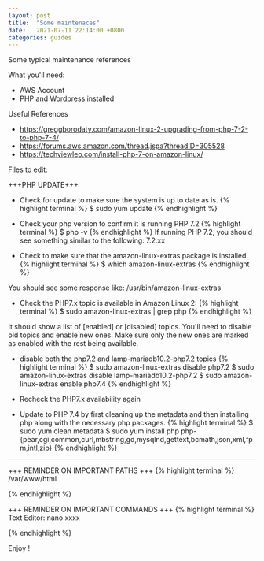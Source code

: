 ```yaml
---
layout: post
title:  "Some maintenaces"
date:   2021-07-11 22:14:00 +0800
categories: guides
---
```


Some typical maintenance references


What you'll need:
- AWS Account
- PHP and Wordpress installed

Useful References
- https://greggborodaty.com/amazon-linux-2-upgrading-from-php-7-2-to-php-7-4/
- https://forums.aws.amazon.com/thread.jspa?threadID=305528
- https://techviewleo.com/install-php-7-on-amazon-linux/

Files to edit:

+++PHP UPDATE+++
- Check for update to make sure the system is up to date as is.
{% highlight terminal %}
$ sudo yum update
{% endhighlight %}

- Check your php version to confirm it is running PHP 7.2
{% highlight terminal %}
$ php -v
{% endhighlight %}
If running PHP 7.2, you should see something similar to the following: 7.2.xx

- Check to make sure that the amazon-linux-extras package is installed.
{% highlight terminal %}
$ which amazon-linux-extras
{% endhighlight %}

You should see some response like:  /usr/bin/amazon-linux-extras
- Check the PHP7.x topic is available in Amazon Linux 2:
{% highlight terminal %}
$ sudo amazon-linux-extras | grep php
{% endhighlight %}

It should show a list of [enabled] or [disabled] topics. You'll need to disable old topics and enable new ones. 
Make sure only the new ones are marked as enabled with the rest being available.

- disable both the php7.2 and lamp-mariadb10.2-php7.2 topics
{% highlight terminal %}
$ sudo amazon-linux-extras disable php7.2
$ sudo amazon-linux-extras disable lamp-mariadb10.2-php7.2
$ sudo amazon-linux-extras enable php7.4
{% endhighlight %}

- Recheck the PHP7.x availability again
- Update to PHP 7.4 by first cleaning up the metadata and then installing php along with the necessary php packages.
{% highlight terminal %}
$ sudo yum clean metadata
$ sudo yum install php php-{pear,cgi,common,curl,mbstring,gd,mysqlnd,gettext,bcmath,json,xml,fpm,intl,zip}
{% endhighlight %}

------------------------------------------------------------------------------------------------

+++ REMINDER ON IMPORTANT PATHS +++
{% highlight terminal %}
/var/www/html

{% endhighlight %}

+++ REMINDER ON IMPORTANT COMMANDS +++
{% highlight terminal %}
Text Editor: nano xxxx

{% endhighlight %}

Enjoy !
